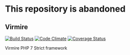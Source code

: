 # This repository is abandoned

## Virmire

[![Build Status](https://travis-ci.org/romanzaycev/virmire.svg?branch=dev)](https://travis-ci.org/romanzaycev/virmire)
[![Code Climate](https://codeclimate.com/github/romanzaycev/virmire/badges/gpa.svg)](https://codeclimate.com/github/romanzaycev/virmire)
[![Coverage Status](https://img.shields.io/codecov/c/github/romanzaycev/virmire.svg)](https://codecov.io/github/romanzaycev/virmire)

Virmire PHP 7 Strict framework
